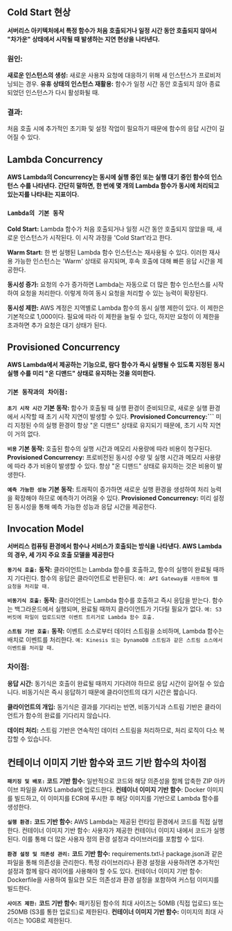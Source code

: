 ## Cold Start 현상

**서버리스 아키텍처에서 특정 함수가 처음 호출되거나 일정 시간 동안 호출되지 않아서 "차가운" 상태에서 시작될 때 발생하는 지연 현상을 나타낸다.**

### 원인:

**새로운 인스턴스의 생성:** 새로운 사용자 요청에 대응하기 위해 새 인스턴스가 프로비저닝되는 경우.
**유휴 상태의 인스턴스 재활용:** 함수가 일정 시간 동안 호출되지 않아 종료되었던 인스턴스가 다시 활성화될 때.

### 결과:
처음 호출 시에 추가적인 초기화 및 설정 작업이 필요하기 때문에 함수의 응답 시간이 길어질 수 있다.

## Lambda Concurrency

**AWS Lambda의 Concurrency는 동시에 실행 중인 또는 실행 대기 중인 함수의 인스턴스 수를 나타낸다. 간단히 말하면, 한 번에 몇 개의 Lambda 함수가 동시에 처리되고 있는지를 나타내는 지표이다.**

### **```Lambda의 기본 동작```**

**Cold Start:** Lambda 함수가 처음 호출되거나 일정 시간 동안 호출되지 않았을 때, 새로운 인스턴스가 시작된다. 이 시작 과정을 'Cold Start'라고 한다.

**Warm Start:** 한 번 실행된 Lambda 함수 인스턴스는 재사용될 수 있다. 이러한 재사용 가능한 인스턴스는 'Warm' 상태로 유지되며, 후속 호출에 대해 빠른 응답 시간을 제공한다.

**동시성 증가:** 요청의 수가 증가하면 Lambda는 자동으로 더 많은 함수 인스턴스를 시작하여 요청을 처리한다. 이렇게 하여 동시 요청을 처리할 수 있는 능력이 확장된다.

**동시성 제한:** AWS 계정은 지역별로 Lambda 함수의 동시 실행 제한이 있다. 이 제한은 기본적으로 1,000이다. 필요에 따라 이 제한을 늘릴 수 있다, 하지만 요청이 이 제한을 초과하면 추가 요청은 대기 상태가 된다.

## Provisioned Concurrency
**AWS Lambda에서 제공하는 기능으로, 람다 함수가 즉시 실행될 수 있도록 지정된 동시 실행 수를 미리 "온 디맨드" 상태로 유지하는 것을 의미한다.**

### **```기본 동작과의 차이점:```**

**```초기 시작 시간```**
**기본 동작:** 함수가 호출될 때 실행 환경이 준비되므로, 새로운 실행 환경에서 시작할 때 초기 시작 지연이 발생할 수 있다.
**Provisioned Concurrency:```** 미리 지정된 수의 실행 환경이 항상 "온 디맨드" 상태로 유지되기 때문에, 초기 시작 지연이 거의 없다.

**```비용```**
**기본 동작:** 호출된 함수의 실행 시간과 메모리 사용량에 따라 비용이 청구된다.
**Provisioned Concurrency:** 프로비전된 동시성 수량 및 실행 시간과 메모리 사용량에 따라 추가 비용이 발생할 수 있다. 항상 "온 디맨드" 상태로 유지하는 것은 비용이 발생한다.

**```예측 가능한 성능```**
**기본 동작:** 트래픽이 증가하면 새로운 실행 환경을 생성하여 처리 능력을 확장해야 하므로 예측하기 어려울 수 있다.
**Provisioned Concurrency:** 미리 설정된 동시성을 통해 예측 가능한 성능과 응답 시간을 제공한다.

## Invocation Model
**서버리스 컴퓨팅 환경에서 함수나 서비스가 호출되는 방식을 나타낸다. AWS Lambda의 경우, 세 가지 주요 호출 모델을 제공한다**

**```동기식 호출:```**
**동작:** 클라이언트는 Lambda 함수를 호출하고, 함수의 실행이 완료될 때까지 기다린다. 함수의 응답은 클라이언트로 반환된다.
```예: API Gateway를 사용하여 웹 요청을 처리할 때.```

**```비동기식 호출:```**
**동작:** 클라이언트는 Lambda 함수를 호출하고 즉시 응답을 받는다. 함수는 백그라운드에서 실행되며, 완료될 때까지 클라이언트가 기다릴 필요가 없다.
```예: S3 버킷에 파일이 업로드되면 이벤트 트리거로 Lambda 함수 호출.```

**```스트림 기반 호출:```**
**동작:** 이벤트 소스로부터 데이터 스트림을 소비하며, Lambda 함수는 배치로 이벤트를 처리한다.
```예: Kinesis 또는 DynamoDB 스트림과 같은 스트림 소스에서 이벤트를 처리할 때.```

### 차이점:

**응답 시간:** 동기식은 호출이 완료될 때까지 기다려야 하므로 응답 시간이 길어질 수 있습니다. 비동기식은 즉시 응답하기 때문에 클라이언트의 대기 시간은 짧습니다.

**클라이언트의 개입:** 동기식은 결과를 기다리는 반면, 비동기식과 스트림 기반은 클라이언트가 함수의 완료를 기다리지 않습니다.

**데이터 처리:** 스트림 기반은 연속적인 데이터 스트림을 처리하므로, 처리 로직이 다소 복잡할 수 있습니다.

## 컨테이너 이미지 기반 함수와 코드 기반 함수의 차이점

**```패키징 및 배포:```**
**코드 기반 함수:** 일반적으로 코드와 해당 의존성을 함께 압축한 ZIP 아카이브 파일을 AWS Lambda에 업로드한다.
**컨테이너 이미지 기반 함수**: Docker 이미지를 빌드하고, 이 이미지를 ECR에 푸시한 후 해당 이미지를 기반으로 Lambda 함수를 생성한다.

**```실행 환경:```**
**코드 기반 함수:** AWS Lambda는 제공된 런타임 환경에서 코드를 직접 실행한다.
컨테이너 이미지 기반 함수: 사용자가 제공한 컨테이너 이미지 내에서 코드가 실행된다. 이를 통해 더 많은 사용자 정의 환경 설정과 라이브러리를 포함할 수 있다.

**```환경 설정 및 의존성 관리:```**
**코드 기반 함수:** requirements.txt나 package.json과 같은 파일을 통해 의존성을 관리한다. 특정 라이브러리나 환경 설정을 사용하려면 추가적인 설정과 함께 람다 레이어를 사용해야 할 수도 있다.
컨테이너 이미지 기반 함수: Dockerfile을 사용하여 필요한 모든 의존성과 환경 설정을 포함하여 커스텀 이미지를 빌드한다.

**```사이즈 제한:```**
**코드 기반 함수:** 패키징된 함수의 최대 사이즈는 50MB (직접 업로드) 또는 250MB (S3를 통한 업로드)로 제한된다.
**컨테이너 이미지 기반 함수:** 이미지의 최대 사이즈는 10GB로 제한된다.
